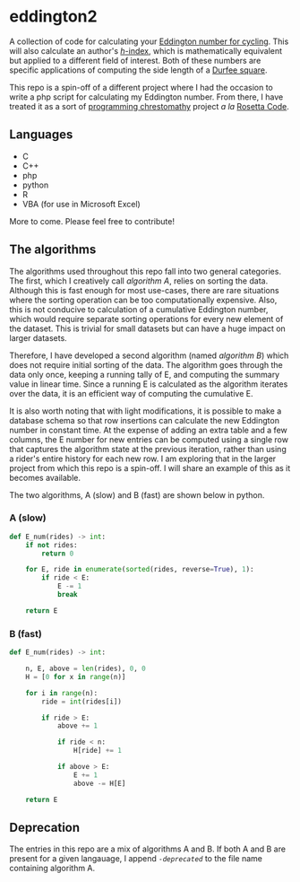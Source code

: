 # eddington2

A collection of code for calculating your
[Eddington number for cycling](https://en.wikipedia.org/wiki/Arthur_Eddington#Eddington_number_for_cycling).
This will also calculate an author's [_h_-index](https://en.wikipedia.org/wiki/H-index),
which is mathematically equivalent but applied to a different field of interest.
Both of these numbers are specific applications of computing the side length of a
[Durfee square](https://en.wikipedia.org/wiki/Durfee_square).

This repo is a spin-off of a different project where I had the occasion to
write a php script for calculating my Eddington number. From there, I have
treated it as a sort of 
[programming chrestomathy](http://en.wikipedia.org/wiki/Chrestomathy) project 
*a la* [Rosetta Code](https://rosettacode.org).

## Languages

* C
* C++
* php
* python
* R
* VBA (for use in Microsoft Excel)

More to come. Please feel free to contribute!

## The algorithms

The algorithms used throughout this repo fall into two general categories. The first, which I
creatively call _algorithm A_, relies on sorting the data. Although this is fast
enough for most use-cases, there are rare situations where the sorting operation
can be too computationally expensive. Also, this is not conducive to calculation
of a cumulative Eddington number, which would require separate sorting operations
for every new element of the dataset. This is trivial for small datasets but can
have a huge impact on larger datasets.

Therefore, I have developed a second algorithm (named _algorithm B_) which does
not require initial sorting of the data. The algorithm goes through the data only
once, keeping a running tally of E, and computing the summary value in linear time.
Since a running E is calculated as the algorithm iterates over the data, it
is an efficient way of computing the cumulative E.

It is also worth noting that with light modifications, it is possible to make
a database schema so that row insertions can calculate the new Eddington number in
constant time. At the expense of adding an extra table and a few columns, the E
number for new entries can be computed using a single row that captures the algorithm
state at the previous iteration, rather than using a rider's entire history for
each new row. I am exploring that in the larger project from which this repo is
a spin-off. I will share an example of this as it becomes available.

The two algorithms, A (slow) and B (fast) are shown below in python.

### A (slow)

```python
def E_num(rides) -> int:
    if not rides:
        return 0

    for E, ride in enumerate(sorted(rides, reverse=True), 1):
        if ride < E:
            E -= 1
            break

    return E
```

### B (fast)

```python
def E_num(rides) -> int:

    n, E, above = len(rides), 0, 0
    H = [0 for x in range(n)]

    for i in range(n):
        ride = int(rides[i])

        if ride > E:
            above += 1

            if ride < n:
                H[ride] += 1

            if above > E:
                E += 1
                above -= H[E]

    return E
```

## Deprecation

The entries in this repo are a mix of algorithms A and B. If both A and B
are present for a given langauage, I append _`-deprecated`_ to the file name
containing algorithm A.
